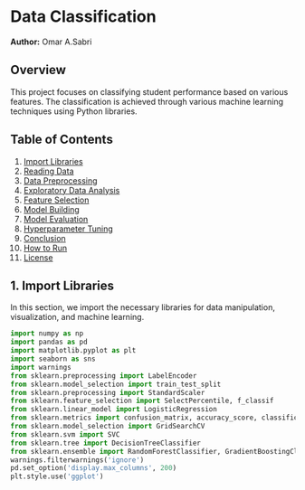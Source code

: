# Data Classification

**Author:** Omar A.Sabri

## Overview

This project focuses on classifying student performance based on various features. The classification is achieved through various machine learning techniques using Python libraries.

## Table of Contents

1. [Import Libraries](#import-libraries)
2. [Reading Data](#reading-data)
3. [Data Preprocessing](#data-preprocessing)
4. [Exploratory Data Analysis](#exploratory-data-analysis)
5. [Feature Selection](#feature-selection)
6. [Model Building](#model-building)
7. [Model Evaluation](#model-evaluation)
8. [Hyperparameter Tuning](#hyperparameter-tuning)
9. [Conclusion](#conclusion)
10. [How to Run](#how-to-run)
11. [License](#license)

## 1. Import Libraries

In this section, we import the necessary libraries for data manipulation, visualization, and machine learning.

```python
import numpy as np
import pandas as pd
import matplotlib.pyplot as plt
import seaborn as sns
import warnings
from sklearn.preprocessing import LabelEncoder
from sklearn.model_selection import train_test_split
from sklearn.preprocessing import StandardScaler
from sklearn.feature_selection import SelectPercentile, f_classif
from sklearn.linear_model import LogisticRegression
from sklearn.metrics import confusion_matrix, accuracy_score, classification_report
from sklearn.model_selection import GridSearchCV
from sklearn.svm import SVC
from sklearn.tree import DecisionTreeClassifier
from sklearn.ensemble import RandomForestClassifier, GradientBoostingClassifier, VotingClassifier
warnings.filterwarnings('ignore')
pd.set_option('display.max_columns', 200)
plt.style.use('ggplot')
